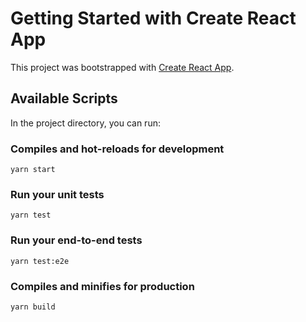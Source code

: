 # Getting Started with Create React App

This project was bootstrapped with [Create React App](https://github.com/facebook/create-react-app).

## Available Scripts

In the project directory, you can run:

### Compiles and hot-reloads for development
```
yarn start
```
### Run your unit tests
```
yarn test
```
### Run your end-to-end tests
```
yarn test:e2e
```
### Compiles and minifies for production
```
yarn build
```